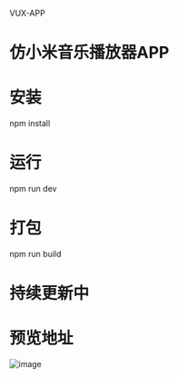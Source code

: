 VUX-APP
# 仿小米音乐播放器APP

# 安装
npm install

# 运行
npm run dev

# 打包
npm run build

# 持续更新中

# 预览地址

![image]( http://www.yinkaiyan.cn/case/VUX-APP/1542953985.png )
